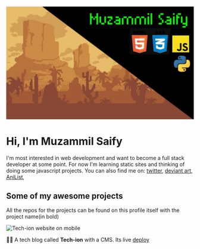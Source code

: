 ![Pixel art of Mountains with my name](20220901_092354.jpg)


# Hi, I'm Muzammil Saify
 I'm most interested in web development and want to become a full stack developer at some point. For now I'm learning static sites and thinking of doing
some javascript projects. You can also find me on:
[twitter](https://mobile.twitter.com/Muzzitor), 
[deviant art](https://www.deviantart.com/muzzitor), 
[AniList](https://www.anilist.co/user/muzzitor), 

## Some of my awesome projects

All the repos for the projects can be found on this profile itself with the project name(in bold)

<img src="tech-ion.gif" alt="Tech-ion website on mobile" width="50%">


👨‍💻 A tech blog called **Tech-ion** with a CMS. Its live [deploy](https://tech-ion.netlify.app)

